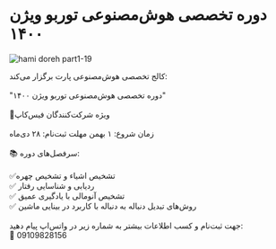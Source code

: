 # دوره تخصصی هوش‌مصنوعی توربو ویژن ۱۴۰۰
![hami doreh part1-19](https://user-images.githubusercontent.com/94538977/149657115-a031f747-6e36-425f-92a5-52add041f99a.jpg)

کالج تخصصی هوش‌مصنوعی پارت برگزار می‌کند:
<br/><br/>
"دوره تخصصی هوش‌مصنوعی توربو ویژن ۱۴۰۰"
<br/><br/>
📢ویژه شرکت‌کنندگان فیس‌کاپ
<br/>
<br/>
زمان شروع: ۱ بهمن
مهلت ثبت‌نام: ۲۸ دی‌ماه
<br/><br/>
📚 سرفصل‌های دوره:
<br/><br/>
✅تشخیص اشیاء و تشخیص چهره
<br/>
✅ ردیابی و شناسایی رفتار
<br/>
✅ تشخیص آنومالی با یادگیری عمیق
<br/>
✅ روش‌های تبدیل دنباله به دنباله با کاربرد در بینایی ماشین
<br/><br/>
جهت ثبت‌نام و کسب اطلاعات بیشتر به شماره‌ زیر در واتس‌اپ پیام دهید:
<br/>
📱 09109828156
<br/>
